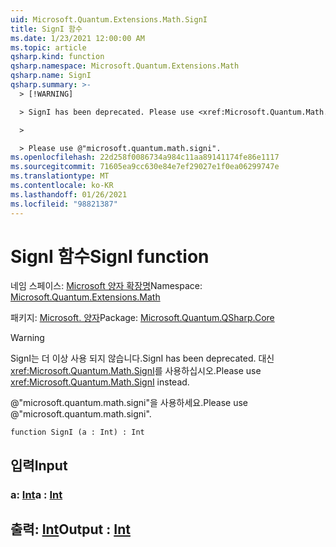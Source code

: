 ```yaml
---
uid: Microsoft.Quantum.Extensions.Math.SignI
title: SignI 함수
ms.date: 1/23/2021 12:00:00 AM
ms.topic: article
qsharp.kind: function
qsharp.namespace: Microsoft.Quantum.Extensions.Math
qsharp.name: SignI
qsharp.summary: >-
  > [!WARNING]

  > SignI has been deprecated. Please use <xref:Microsoft.Quantum.Math.SignI> instead.

  >

  > Please use @"microsoft.quantum.math.signi".
ms.openlocfilehash: 22d258f0086734a984c11aa89141174fe86e1117
ms.sourcegitcommit: 71605ea9cc630e84e7ef29027e1f0ea06299747e
ms.translationtype: MT
ms.contentlocale: ko-KR
ms.lasthandoff: 01/26/2021
ms.locfileid: "98821387"
---
```

# <a name="signi-function"></a><span data-ttu-id="408de-102">SignI 함수</span><span class="sxs-lookup"><span data-stu-id="408de-102">SignI function</span></span>

<span data-ttu-id="408de-103">네임 스페이스: [Microsoft 양자 확장명](xref:Microsoft.Quantum.Extensions.Math)</span><span class="sxs-lookup"><span data-stu-id="408de-103">Namespace: [Microsoft.Quantum.Extensions.Math](xref:Microsoft.Quantum.Extensions.Math)</span></span>

<span data-ttu-id="408de-104">패키지: [Microsoft. 양자](https://nuget.org/packages/Microsoft.Quantum.QSharp.Core)</span><span class="sxs-lookup"><span data-stu-id="408de-104">Package: [Microsoft.Quantum.QSharp.Core](https://nuget.org/packages/Microsoft.Quantum.QSharp.Core)</span></span>


> [!WARNING]
> <span data-ttu-id="408de-105">SignI는 더 이상 사용 되지 않습니다.</span><span class="sxs-lookup"><span data-stu-id="408de-105">SignI has been deprecated.</span></span> <span data-ttu-id="408de-106">대신 <xref:Microsoft.Quantum.Math.SignI>를 사용하십시오.</span><span class="sxs-lookup"><span data-stu-id="408de-106">Please use <xref:Microsoft.Quantum.Math.SignI> instead.</span></span>
>
> <span data-ttu-id="408de-107">@"microsoft.quantum.math.signi"을 사용하세요.</span><span class="sxs-lookup"><span data-stu-id="408de-107">Please use @"microsoft.quantum.math.signi".</span></span>



```qsharp
function SignI (a : Int) : Int
```


## <a name="input"></a><span data-ttu-id="408de-108">입력</span><span class="sxs-lookup"><span data-stu-id="408de-108">Input</span></span>

### <a name="a--int"></a><span data-ttu-id="408de-109">a: [Int](xref:microsoft.quantum.lang-ref.int)</span><span class="sxs-lookup"><span data-stu-id="408de-109">a : [Int](xref:microsoft.quantum.lang-ref.int)</span></span>





## <a name="output--int"></a><span data-ttu-id="408de-110">출력: [Int](xref:microsoft.quantum.lang-ref.int)</span><span class="sxs-lookup"><span data-stu-id="408de-110">Output : [Int](xref:microsoft.quantum.lang-ref.int)</span></span>

